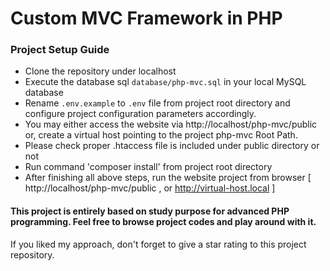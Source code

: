 # Custom MVC Framework in PHP

### Project Setup Guide

* Clone the repository under localhost
* Execute the database sql ` database/php-mvc.sql ` in your local MySQL database
* Rename `.env.example` to `.env` file from project root directory and configure project configuration parameters accordingly. 
* You may either access the website via http://localhost/php-mvc/public or, create a virtual host pointing to the project php-mvc Root Path.
* Please check proper .htaccess file is included under public directory or not
* Run command 'composer install' from project root directory
* After finishing all above steps, run the website project from browser [ http://localhost/php-mvc/public , or http://virtual-host.local ]

#### This project is entirely based on study purpose for advanced PHP programming. Feel free to browse project codes and play around with it.  

If you liked my approach, don't forget to give a star rating to this project repository.